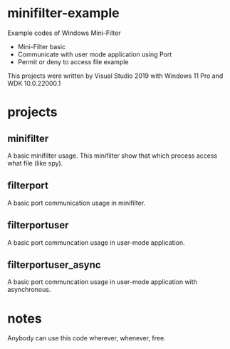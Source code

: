 # minifilter-example

Example codes of Windows Mini-Filter

* Mini-Filter basic
* Communicate with user mode application using Port
* Permit or deny to access file example

This projects were written by Visual Studio 2019 with Windows 11 Pro and WDK 10.0.22000.1

# projects

## minifilter

A basic minifilter usage. This minifilter show that which process access what file (like spy).

## filterport

A basic port communication usage in minifilter.

## filterportuser

A basic port communcation usage in user-mode application.

## filterportuser_async

A basic port communcation usage in user-mode application with asynchronous.

# notes

Anybody can use this code wherever, whenever, free.
